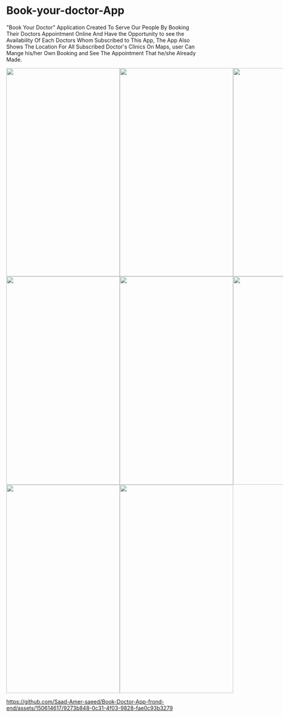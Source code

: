 # Book-your-doctor-App

"Book Your Doctor" Application Created To Serve Our People By Booking Their Doctors Appointment Online And Have the Opportunity to see the Availability Of Each Doctors Whom Subscribed to This App, The App Also Shows The Location For All Subscribed Doctor's Clinics On Maps, user Can Mange his/her Own Booking and See The Appointment That he/she Already Made.

<!-- First row of images -->
<!-- First row of images -->
<!-- First row of images -->
<!-- First row of images -->
<div style="display: flex; justify-content: space-around;">
    <img src="https://i.ibb.co/w6wC7zN/12.jpg" style="width:300px; height:550px;">
    <img src="https://i.ibb.co/TtYWvxM/44.jpg" style="width:300px; height:550px;">
    <img src="https://i.ibb.co/SXShJRw/photo-2024-06-26-11-30-34-2.jpg" style="width:300px; height:550px;">
</div>

<!-- Second row of images -->
<div style="display: flex; justify-content: space-around;">
    <img src="https://i.ibb.co/b3y0NTM/photo-2024-06-26-11-30-34.jpg" style="width:300px; height:550px;">
    <img src="https://i.ibb.co/8KvTN9C/photo-2024-06-26-11-30-35-2.jpg" style="width:300px; height:550px;">
    <img src="https://i.ibb.co/rmZKR6C/photo-2024-06-26-11-30-35-3.jpg" style="width:300px; height:550px;">
</div>

<!-- Third row of images -->
<div style="display: flex; justify-content: space-around;">
    <img src="https://i.ibb.co/W5fS9fp/photo-2024-06-26-11-30-35.jpg" style="width:300px; height:550px;">
    <img src="https://i.ibb.co/7GwsQLj/photo-2024-06-26-11-33-57.jpg" style="width:300px; height:550px;">
</div>



https://github.com/Saad-Amer-saeed/Book-Doctor-App-frond-end/assets/150614617/9273b848-0c31-4f03-9828-fae0c93b3279



